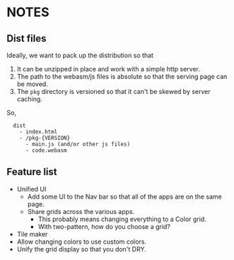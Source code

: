 # NOTES

## Dist files

Ideally, we want to pack up the distribution so that

1. It can be unzipped in place and work with a simple http server.
2. The path to the webasm/js files is absolute so that the serving page can be moved.
3. The `pkg` directory is versioned so that it can't be skewed by server caching.

So,

```
  dist
    - index.html
    - /pkg-{VERSION}
      - main.js (and/or other js files)
      - code.webasm
```

## Feature list

* Unified UI
  * Add some UI to the Nav bar so that all of the apps are on the same page.
  * Share grids across the various apps.
    * This probably means changing everything to a Color grid.
    * With two-pattern, how do you choose a grid?
* Tile maker
* Allow changing colors to use custom colors.
* Unify the grid display so that you don't DRY.
